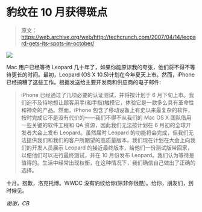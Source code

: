 # 豹纹在 10 月获得斑点

> 原文：<https://web.archive.org/web/http://techcrunch.com/2007/04/14/leopard-gets-its-spots-in-october/>

![](img/e5692d9d933e4b6999f31a80c37707ed.png)

Mac 用户已经等待 Leopard 几十年了，如果你能原谅我的夸张，他们将不得不等待更长的时间。最初，Leopard (OS X 10.5)计划在今年夏天上市。然而，iPhone 已经搞糟了这些工作。根据发送给主要开发商和供应商的电子邮件:

> iPhone 已经通过了几项必要的认证测试，并将按计划于 6 月下旬上市。我们迫不及待地想让顾客用手(和手指)触摸它，体验它是一款多么具有革命性和神奇的产品。然而，iPhone 包含了移动设备上有史以来最复杂的软件，按时完成它不是没有代价的——我们不得不从我们的 Mac OS X 团队借用一些关键的软件工程和 QA 资源，因此我们无法按计划在 6 月初的全球开发者大会上发布 Leopard。虽然届时 Leopard 的功能将会完成，但我们无法提供我们和我们的客户所期望的高质量版本。我们现在计划在大会上向我们的开发人员展示 Leopard 的接近最终版本，给他们一份测试版带回家，以便他们可以进行最终测试，并在 10 月份发布 Leopard。我们认为等待是值得的。生活中经常出现权衡，在这种情况下，我们确信自己做出了正确的选择。

十月。抱歉，洛克托博。WWDC 没有豹纹给你(除非你很酷)。给你，朋友们，到时候见。

*谢谢，CB*